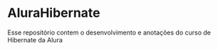 # AluraHibernate
Esse repositório contem o desenvolvimento e anotações do curso de Hibernate da Alura

